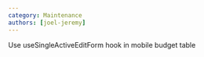 ```yaml
---
category: Maintenance
authors: [joel-jeremy]
---
```


Use useSingleActiveEditForm hook in mobile budget table
